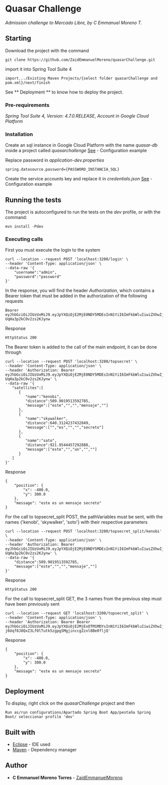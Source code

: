 # Quasar Challenge

_Admission challenge to Mercado Libre, by C Emmanuel Moreno T._

## Starting

Download the project with the command

```
git clone https://github.com/ZaidEmmanuelMoreno/quasarChallenge.git
```

import it into Spring Tool Suite 4

```
import.../Existing Maven Projects/{select folder quasarChallenge and pom.xml}/next/finish
```

See ** Deployment ** to know how to deploy the project.


### Pre-requirements

_Spring Tool Suite 4, Version: 4.7.0.RELEASE_, 
_Account in Google Cloud Platform_

### Installation

Create an sql instance in Google Cloud Platform with the name _quasar-db_ inside a project called _quasarchallenge_
[See](https://www.youtube.com/watch?v=cIBWgPN0vK4) - Configuration example

Replace password in _application-dev.properties_
```
spring.datasource.password={PASSWORD_INSTANCIA_SQL}
```

Create the service accounts key and replace it in _credentials.json_
[See](https://cloud.google.com/iam/docs/creating-managing-service-account-keys) - Configuration example

## Running the tests

The project is autoconfigured to run the tests on the _dev_ profile, or with the command:
```
mvn install -Pdev
```

### Executing calls

First you must execute the login to the system

```
curl --location --request POST 'localhost:3200/login' \
--header 'Content-Type: application/json' \
--data-raw '{
    "username":"admin",
    "password":"password"
}'
```

In the response, you will find the header _Authorization_, which contains a Bearer token that must be added in the authorization of the following requests
```
Bearer  eyJhbGciOiJIUzUxMiJ9.eyJpYXQiOjE2MjE0NDY5MDEsInN1YiI6ImFkbWluIiwiZXhwIjoxNjIxNDQ3ODAxfQ.lpmrVFOWa1v9uMvDF1MAx0vMXk6TlwQeqRdrZqKk2QbglVgB_4y3JB2r6oy6DfBsH-UqHa3p2kC0v2zs2KJynw
```
Response
```
HttpStatus 200
```

The Bearer token is added to the call of the main endpoint, it can be done through
```
curl --location --request POST 'localhost:3200/topsecret' \
--header 'Content-Type: application/json' \
--header 'Authorization: Bearer eyJhbGciOiJIUzUxMiJ9.eyJpYXQiOjE2MjE0NDY5MDEsInN1YiI6ImFkbWluIiwiZXhwIjoxNjIxNDQ3ODAxfQ.lpmrVFOWa1v9uMvDF1MAx0vMXk6TlwQeqRdrZqKk2QbglVgB_4y3JB2r6oy6DfBsH-UqHa3p2kC0v2zs2KJynw' \
--data-raw '{
   "satellites":[
      {
         "name":"kenobi",
         "distance":509.9019513592785,
         "message":["este","","","mensaje",""]
      },
      {
         "name":"skywalker",
         "distance":640.3124237432849,
         "message":["","es","","","secreto"]
      },
      {
         "name":"sato",
         "distance":921.9544457292888,
         "message":["este","","un","",""]
      }
   ]
}'
```
Response
```
{
    "position": {
        "x": -400.0,
        "y": 300.0
    },
    "message": "este es un mensaje secreto"
}
```

For the call to topsecret_split POST, the pathVariables must be sent, with the names {'kenobi', 'skywalker', 'soto'} with their respective parameters
```
curl --location --request POST 'localhost:3200/topsecret_split/kenobi' \
--header 'Content-Type: application/json' \
--header 'Authorization: Bearer eyJhbGciOiJIUzUxMiJ9.eyJpYXQiOjE2MjE0NDY5MDEsInN1YiI6ImFkbWluIiwiZXhwIjoxNjIxNDQ3ODAxfQ.lpmrVFOWa1v9uMvDF1MAx0vMXk6TlwQeqRdrZqKk2QbglVgB_4y3JB2r6oy6DfBsH-UqHa3p2kC0v2zs2KJynw' \
--data-raw '{
    "distance":509.9019513592785,
    "message":["este","","","mensaje",""]
}'
```
Response
```
HttpStatus 200
```

For the call to topsecret_split GET, the 3 names from the previous step must have been previously sent
```
curl --location --request GET 'localhost:3200/topsecret_split' \
--header 'Content-Type: application/json' \
--header 'Authorization: Bearer Bearer  eyJhbGciOiJIUzUxMiJ9.eyJpYXQiOjE2MjExOTM1MDYsInN1YiI6ImFkbWluIiwiZXhwIjoxNjIxMTk0NDA2fQ.tNvp65Cj1EsPr3rkw9ne3onLYFegIItGlSiG8GU-j6Uqf8J8QxZ3Lf0lTutk5zgpgSMgjinccgZzxl8Be0fljQ'
```
Response
```
{
    "position": {
        "x": -400.0,
        "y": 300.0
    },
    "message": "este es un mensaje secreto"
}
```

## Deployment

To display, right click on the _quasarChallenge_ project and then
```
Run as/run configurations/Apartado Spring Boot App/pestaña Spring Boot/ seleccionar profile 'dev'
```

## Built with

* [Eclipse](https://spring.io/tools) - IDE used
* [Maven](https://mvnrepository.com/) - Dependency manager

## Author

* **C Emmanuel Moreno Torres** - [ ZaidEmmanuelMoreno ](https://github.com/ZaidEmmanuelMoreno)
